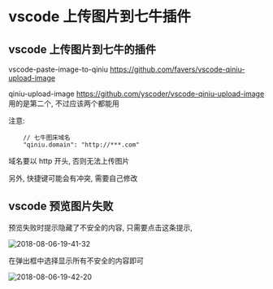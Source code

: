 # vscode 上传图片到七牛插件

## vscode 上传图片到七牛的插件
vscode-paste-image-to-qiniu
https://github.com/favers/vscode-qiniu-upload-image

qiniu-upload-image
https://github.com/yscoder/vscode-qiniu-upload-image
用的是第二个, 不过应该两个都能用

注意:

```
    // 七牛图床域名
    "qiniu.domain": "http://***.com"
```
域名要以 http 开头, 否则无法上传图片

另外, 快捷键可能会有冲突, 需要自己修改

## vscode 预览图片失败
预览失败时提示隐藏了不安全的内容, 只需要点击这条提示,

![2018-08-06-19-41-32](http://ovt2bylq8.bkt.clouddn.com/2018-08-06-19-41-32.png)

 在弹出框中选择显示所有不安全的内容即可
 
 ![2018-08-06-19-42-20](http://ovt2bylq8.bkt.clouddn.com/2018-08-06-19-42-20.png)